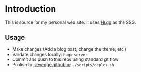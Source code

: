 # Introduction

This is source for my personal web site.  It uses [Hugo](https://gohugo.io) as the SSG.

## Usage

- Make changes (Add a blog post, change the theme, etc.)
- Validate changes locally: `hugo server`
- Commit and push to this repo using standard git flow
- Publish to [jsevedge.github.io](https://jsevedge.github.io): `./scripts/deploy.sh`

